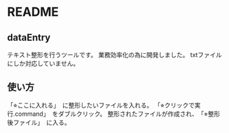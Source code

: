 # README

## dataEntry

テキスト整形を行うツールです。
業務効率化の為に開発しました。
txtファイルにしか対応していません。

## 使い方

「⭐︎ここに入れる」　に整形したいファイルを入れる。
「⭐︎クリックで実行.command」　をダブルクリック。
整形されたファイルが作成され、　「⭐︎整形後ファイル」　に入る。
